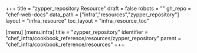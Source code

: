 +++
title = "zypper_repository Resource"
draft = false
robots = ""
gh_repo = "chef-web-docs"
data_path = ["infra","resources","zypper_repository"]
layout = "infra_resource"
toc_layout = "infra_resource_toc"

[menu]
  [menu.infra]
    title = "zypper_repository"
    identifier = "chef_infra/cookbook_reference/resources/zypper_repository"
    parent = "chef_infra/cookbook_reference/resources"
+++

<!-- The contents of this page are automatically generated from the zypper_repository.yaml file in the data directory. -->
<!-- To suggest a change, edit the https://github.com/chef/chef/blob/master/lib/chef/resource/zypper_repository.rb file
      and submit a pull request to the https://github.com/chef/chef repository. -->
